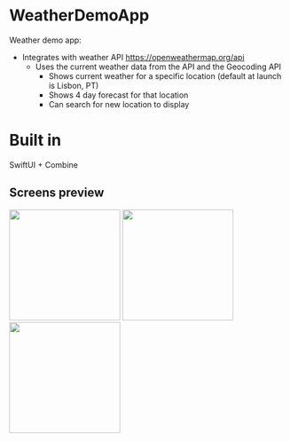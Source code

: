 # WeatherDemoApp

Weather demo app:

  - Integrates with weather API https://openweathermap.org/api 
    - Uses the current weather data from the API and the Geocoding API
      - Shows current weather for a specific location (default at launch is Lisbon, PT)
      - Shows 4 day forecast for that location
      - Can search for new location to display

# Built in
SwiftUI + Combine

## Screens preview
<img src="http://tinyimg.io/i/iE7KZVg.PNG" width="200"> <img src="http://tinyimg.io/i/f8vwajO.PNG" width="200"> <img src="http://tinyimg.io/i/YuVFUlD.PNG" width="200">
